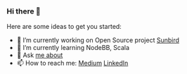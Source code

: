 ### Hi there 👋

Here are some ideas to get you started:

- 🔭 I’m currently working on Open Source project [Sunbird](http://sunbird.org/)
- 🌱 I’m currently learning NodeBB, Scala
- 💬 Ask [me about](https://about.me/jagshiremath) 
- 📫 How to reach me: [Medium](https://jaguhiremath62.medium.com/)  [LinkedIn](https://www.linkedin.com/in/jagadish-hiremath-59871681/)
